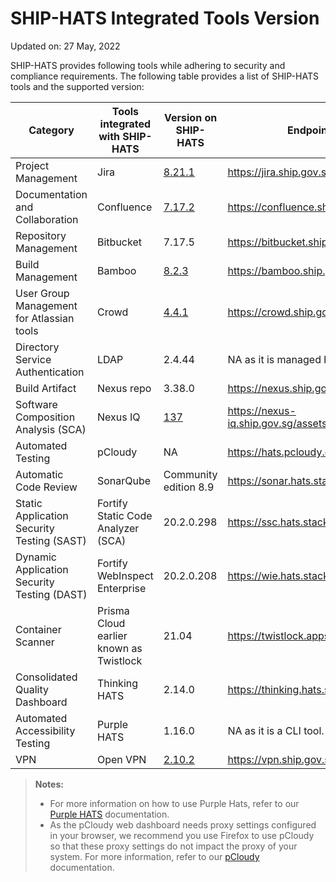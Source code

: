 # SHIP-HATS Integrated Tools Version
Updated on: 27 May, 2022

SHIP-HATS provides following tools while adhering to security and compliance requirements. The following table provides a list of SHIP-HATS tools and the supported version:

| **Category** | **Tools integrated with SHIP-HATS** | **Version on SHIP-HATS** | **Endpoint(URL)** |
| --- | --- | --- | --- |
| Project Management | Jira | [8.21.1](https://confluence.atlassian.com/jirasoftware/jira-software-8-21-x-release-notes-1095249705.html) |https://jira.ship.gov.sg/|
| Documentation and Collaboration | Confluence | [7.17.2](https://confluence.atlassian.com/doc/confluence-7-17-release-notes-1108683391.html) |https://confluence.ship.gov.sg/|
| Repository Management | Bitbucket | 7.17.5 |https://bitbucket.ship.gov.sg/|
| Build Management | Bamboo | [8.2.3](https://confluence.atlassian.com/bamboo/bamboo-8-2-release-notes-1115684503.html) | https://bamboo.ship.gov.sg/ |
| User Group Management for Atlassian tools | Crowd | [4.4.1](https://confluence.atlassian.com/crowd/crowd-4-4-release-notes-1087517293.html) | https://crowd.ship.gov.sg|
| Directory Service Authentication | LDAP | 2.4.44 | NA as it is managed by Crowd. |
| Build Artifact | Nexus repo | 3.38.0 | https://nexus.ship.gov.sg/|
| Software Composition Analysis (SCA) | Nexus IQ | [137](https://help.sonatype.com/iqserver/product-information/release-notes) | https://nexus-iq.ship.gov.sg/assets/index.html |
| Automated Testing| pCloudy | NA | https://hats.pcloudy.com/|
| Automatic Code Review | SonarQube | Community edition 8.9 | https://sonar.hats.stack.gov.sg/sonar |
| Static Application Security Testing (SAST) | Fortify Static Code Analyzer (SCA) | 20.2.0.298 | https://ssc.hats.stack.gov.sg/ssc |
| Dynamic Application Security Testing (DAST) | Fortify WebInspect Enterprise | 20.2.0.208 | https://wie.hats.stack.gov.sg/WIE/|
| Container Scanner | Prisma Cloud earlier known as Twistlock | 21.04 | https://twistlock.apps.hats.stack.gov.sg/|
| Consolidated Quality Dashboard | Thinking HATS | 2.14.0 | https://thinking.hats.stack.gov.sg/ |
| Automated Accessibility Testing | Purple HATS | 1.16.0 | NA as it is a CLI tool. |
| VPN | Open VPN | [2.10.2](https://openvpn.net/vpn-server-resources/release-notes/) | https://vpn.ship.gov.sg |


>**Notes:**
>- For more information on how to use Purple Hats, refer to our [Purple HATS](purple-hats-overview) documentation.
>- As the pCloudy web dashboard needs proxy settings configured in your browser, we recommend you use Firefox to use pCloudy so that these proxy settings do not impact the proxy of your system. For more information, refer to our [pCloudy](pcloudy-overview) documentation.

<!--
>**Notes:**
>- To know more on how to use Purple Hats, refer to our Confluence page on [Purple HATS](https://confluence.ship.gov.sg/display/HATSKB/Purple+HATS).
>- As the pCloudy web dashboard needs proxy settings configured in your browser, we recommend you use Firefox to use pCloudy so that these proxy settings do not impact your system&#39;s proxy. For more information, refer to [pCloudy Onboarding guide for SHIP-HATS](https://confluence.ship.gov.sg/display/HATSKB/pCloudy+Onboarding+Guide).
-->
<!--- To access Digital.ai services, raise a [service request](https://jira.ship.gov.sg/servicedesk/customer/portal/11/create/214). In this request you will be asked to provide an email address. 
To the email address provided, following information will be sent:  
    - Login credentials for Digital.ai Deploy (Intranet) and Digital.ai Release as an encrypted .zip file  
    - Details on how to open this file in the service request raised by you
    -->

  <!--
  
  |Deployment | Digital.ai Deploy | 10.0.5 | https://xldeploy.ship.gov.sg/ https://xldeploy-intranet.ship.gov.sg/ |
| Release tool | Digital.ai Release | 10.0.5 | https://xlrelease.ship.gov.sg/ |
  
  -->  